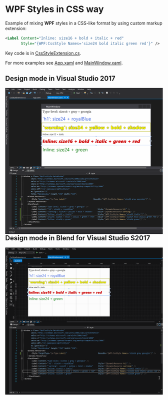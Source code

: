 # WPF Styles in CSS way

Example of mixing **WPF** styles in a CSS-like format by using custom markup extension:

```xml
<Label Content="Inline: size16 + bold + italic + red"
       Style="{WPF:CssStyle Names='size24 bold italic green red'}" />
```

Key code is in [CssStyleExtension.cs](CssStyleExtension.cs).

For more examples see [App.xaml](App.xaml) and [MainWindow.xaml](MainWindow.xaml).

## Design mode in Visual Studio 2017

<img align="right" src="https://github.com/sevenate/WpfCssStyle/blob/master/screenshot-vs2017.gif">

## Design mode in Blend for Visual Studio S2017

<img align="right" src="https://github.com/sevenate/WpfCssStyle/blob/master/screenshot-blend2017.gif">